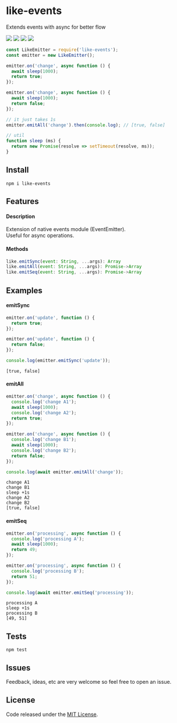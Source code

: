 # like-events

Extends events with async for better flow

![](https://img.shields.io/npm/v/like-events.svg) ![](https://img.shields.io/npm/dt/like-events.svg) ![](https://img.shields.io/badge/tested_with-tap-e683ff.svg) ![](https://img.shields.io/github/license/LuKks/like-events.svg)

```javascript
const LikeEmitter = require('like-events');
const emitter = new LikeEmitter();

emitter.on('change', async function () {
  await sleep(1000);
  return true;
});

emitter.on('change', async function () {
  await sleep(1000);
  return false;
});

// it just takes 1s
emitter.emitAll('change').then(console.log); // [true, false]

// util
function sleep (ms) {
  return new Promise(resolve => setTimeout(resolve, ms));
}
```

## Install
```
npm i like-events
```

## Features
#### Description
Extension of native events module (EventEmitter).\
Useful for async operations.

#### Methods
```javascript
like.emitSync(event: String, ...args): Array
like.emitAll(event: String, ...args): Promise->Array
like.emitSeq(event: String, ...args): Promise->Array
```

## Examples
#### emitSync
```javascript
emitter.on('update', function () {
  return true;
});

emitter.on('update', function () {
  return false;
});

console.log(emitter.emitSync('update'));
```
```
[true, false]
```

#### emitAll
```javascript
emitter.on('change', async function () {
  console.log('change A1');
  await sleep(1000);
  console.log('change A2');
  return true;
});

emitter.on('change', async function () {
  console.log('change B1');
  await sleep(1000);
  console.log('change B2');
  return false;
});

console.log(await emitter.emitAll('change'));
```
```
change A1
change B1
sleep +1s
change A2
change B2
[true, false]
```

#### emitSeq
```javascript
emitter.on('processing', async function () {
  console.log('processing A');
  await sleep(1000);
  return 49;
});

emitter.on('processing', async function () {
  console.log('processing B');
  return 51;
});

console.log(await emitter.emitSeq('processing'));
```
```
processing A
sleep +1s
processing B
[49, 51]
```

## Tests
```
npm test
```

## Issues
Feedback, ideas, etc are very welcome so feel free to open an issue.

## License
Code released under the [MIT License](https://github.com/LuKks/like-events/blob/master/LICENSE).
